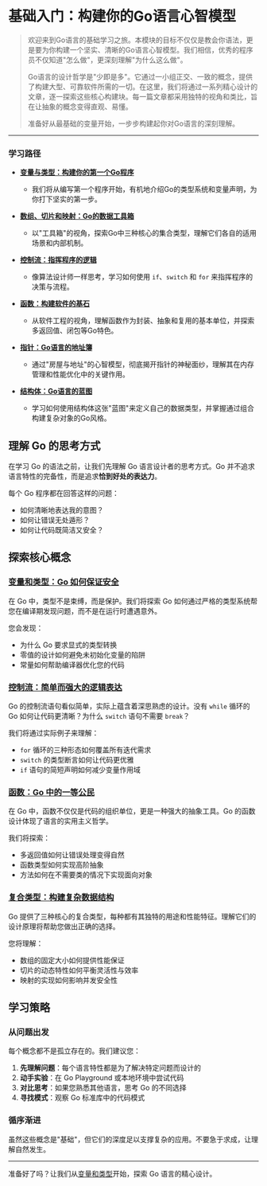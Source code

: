 # 基础入门：构建你的Go语言心智模型

> 欢迎来到Go语言的基础学习之旅。本模块的目标不仅仅是教会你语法，更是要为你构建一个坚实、清晰的Go语言心智模型。我们相信，优秀的程序员不仅知道"怎么做"，更深刻理解"为什么这么做"。
>
> Go语言的设计哲学是"少即是多"。它通过一小组正交、一致的概念，提供了构建大型、可靠软件所需的一切。在这里，我们将通过一系列精心设计的文章，逐一探索这些核心构建块。每一篇文章都采用独特的视角和类比，旨在让抽象的概念变得直观、易懂。
>
> 准备好从最基础的变量开始，一步步构建起你对Go语言的深刻理解。

---

### 学习路径

-   **[变量与类型：构建你的第一个Go程序](./variables-types.md)**
    -   我们将从编写第一个程序开始，有机地介绍Go的类型系统和变量声明，为你打下坚实的第一步。

-   **[数组、切片和映射：Go的数据工具箱](./arrays-slices-maps.md)**
    -   以"工具箱"的视角，探索Go中三种核心的集合类型，理解它们各自的适用场景和内部机制。

-   **[控制流：指挥程序的逻辑](./control-flow.md)**
    -   像算法设计师一样思考，学习如何使用 `if`、`switch` 和 `for` 来指挥程序的决策与流程。

-   **[函数：构建软件的基石](./functions.md)**
    -   从软件工程的视角，理解函数作为封装、抽象和复用的基本单位，并探索多返回值、闭包等Go特色。

-   **[指针：Go语言的地址簿](./pointers.md)**
    -   通过"房屋与地址"的心智模型，彻底揭开指针的神秘面纱，理解其在内存管理和性能优化中的关键作用。

-   **[结构体：Go语言的蓝图](./structs.md)**
    -   学习如何使用结构体这张"蓝图"来定义自己的数据类型，并掌握通过组合构建复杂对象的Go风格。

## 理解 Go 的思考方式

在学习 Go 的语法之前，让我们先理解 Go 语言设计者的思考方式。Go 并不追求语言特性的完备性，而是追求**恰到好处的表达力**。

每个 Go 程序都在回答这样的问题：
- 如何清晰地表达我的意图？
- 如何让错误无处遁形？
- 如何让代码既简洁又安全？

## 探索核心概念

### [变量和类型：Go 如何保证安全](/learn/fundamentals/variables-types)

在 Go 中，类型不是束缚，而是保护。我们将探索 Go 如何通过严格的类型系统帮您在编译期发现问题，而不是在运行时遭遇意外。

您会发现：
- 为什么 Go 要求显式的类型转换
- 零值的设计如何避免未初始化变量的陷阱
- 常量如何帮助编译器优化您的代码

### [控制流：简单而强大的逻辑表达](/learn/fundamentals/control-flow)

Go 的控制流语句看似简单，实际上蕴含着深思熟虑的设计。没有 `while` 循环的 Go 如何让代码更清晰？为什么 `switch` 语句不需要 `break`？

我们将通过实际例子来理解：
- `for` 循环的三种形态如何覆盖所有迭代需求
- `switch` 的类型断言如何让代码更优雅
- `if` 语句的简短声明如何减少变量作用域

### [函数：Go 中的一等公民](/learn/fundamentals/functions)

在 Go 中，函数不仅仅是代码的组织单位，更是一种强大的抽象工具。Go 的函数设计体现了语言的实用主义哲学。

我们将探索：
- 多返回值如何让错误处理变得自然
- 函数类型如何实现高阶抽象
- 方法如何在不需要类的情况下实现面向对象

### [复合类型：构建复杂数据结构](/learn/fundamentals/arrays-slices-maps)

Go 提供了三种核心的复合类型，每种都有其独特的用途和性能特征。理解它们的设计原理将帮助您做出正确的选择。

您将理解：
- 数组的固定大小如何提供性能保证
- 切片的动态特性如何平衡灵活性与效率
- 映射的实现如何影响并发安全性

## 学习策略

### 从问题出发

每个概念都不是孤立存在的。我们建议您：

1. **先理解问题**：每个语言特性都是为了解决特定问题而设计的
2. **动手实验**：在 Go Playground 或本地环境中尝试代码
3. **对比思考**：如果您熟悉其他语言，思考 Go 的不同选择
4. **寻找模式**：观察 Go 标准库中的代码模式

### 循序渐进

虽然这些概念是"基础"，但它们的深度足以支撑复杂的应用。不要急于求成，让理解自然发生。

---

准备好了吗？让我们从[变量和类型](/learn/fundamentals/variables-types)开始，探索 Go 语言的精心设计。 